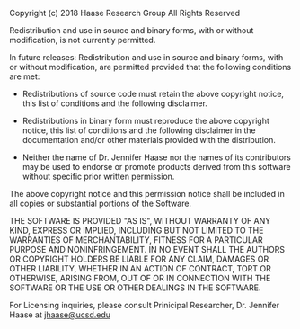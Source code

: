Copyright (c) 2018 Haase Research Group
All Rights Reserved

Redistribution and use in source and binary forms, with or without modification, 
is not currently permitted. 

In future releases:
Redistribution and use in source and binary forms, with or without modification,
are permitted provided that the following conditions are met:

* Redistributions of source code must retain the above copyright notice,
  this list of conditions and the following disclaimer.

* Redistributions in binary form must reproduce the above copyright notice,
  this list of conditions and the following disclaimer in the documentation
  and/or other materials provided with the distribution.

* Neither the name of Dr. Jennifer Haase nor the names of its
  contributors may be used to endorse or promote products derived from this
  software without specific prior written permission.

The above copyright notice and this permission notice shall be included in all
copies or substantial portions of the Software.

THE SOFTWARE IS PROVIDED "AS IS", WITHOUT WARRANTY OF ANY KIND, EXPRESS OR
IMPLIED, INCLUDING BUT NOT LIMITED TO THE WARRANTIES OF MERCHANTABILITY,
FITNESS FOR A PARTICULAR PURPOSE AND NONINFRINGEMENT. IN NO EVENT SHALL THE
AUTHORS OR COPYRIGHT HOLDERS BE LIABLE FOR ANY CLAIM, DAMAGES OR OTHER
LIABILITY, WHETHER IN AN ACTION OF CONTRACT, TORT OR OTHERWISE, ARISING FROM,
OUT OF OR IN CONNECTION WITH THE SOFTWARE OR THE USE OR OTHER DEALINGS IN THE
SOFTWARE.

For Licensing inquiries, please consult Prinicipal Researcher, Dr. Jennifer Haase at jhaase@ucsd.edu
